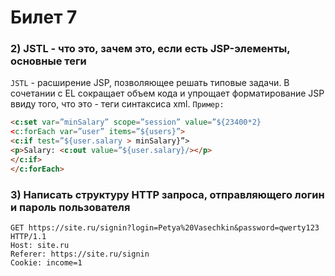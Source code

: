 # Билет 7
### 2) JSTL - что это, зачем это, если есть JSP-элементы, основные теги
`JSTL` - расширение JSP, позволяющее решать типовые задачи. В сочетании с EL сокращает объем кода и упрощает форматирование JSP ввиду того, что это - теги синтаксиса xml. 
`Пример:`
```html
<c:set var=”minSalary” scope=”session” value=”${23400*2}
<c:forEach var=”user” items=”${users}”>
<c:if test=”${user.salary > minSalary}”>
<p>Salary: <c:out value=”${user.salary}/></p>
</c:if>
</c:forEach>
```

### 3) Написать структуру HTTP запроса, отправляющего логин и пароль пользователя
```azure
GET https://site.ru/signin?login=Petya%20Vasechkin&password=qwerty123 HTTP/1.1
Host: site.ru
Referer: https://site.ru/signin
Cookie: income=1
```









    
    






   